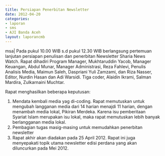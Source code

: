 ```yaml
---	
title: Persiapan Penerbitan Newsletter
date: 2012-04-20
categories:	
- laporan
- sms
- AJI Banda Aceh
layout: laporancmb	
---	
```


msa\| Pada pukul 10.00 WIB s.d pukul 12.30 WIB berlangsung pertemuan lanjutan persiapan penulisan dan penerbitan Newsletter Sharia News Watch. Rapat dihadiri Program Manager, Mukhtaruddin Yacob, Manager Keuangan, Abdul Munar, Manager Administrasi, Reza Fahlevi, Penulis Analisis Media, Maimun Saleh, Daspriani Yuli Zamzami, dan Riza Nasser, Editor, Nurdin Hasan dan Adi Warsidi. Tiga coder, Alaidin Ikrami, Salman Mardira, Zulkarnaini Muchtar. 

Rapat menghasilkan beberapa keputusan:
1. Mendata kembali media yag di-coding. Rapat memutuskan untuk mengubah langganan media dari 14 harian menajdi 11 harian, dengan menambah media lokal, Pikiran Merdeka. Karena isu pemberitaan Syariat Islam merupakan isu lokal, maka rapat memutuskan lebih banyak berlangganan media lokal.
2. Pembagian tugas masig-masing untuk memudahkan penerbitan newsletter
3. Rapat akhir akan diadakan pada 25 April 2012.
Rapat ini juga menyepakati topik utama newsletter edisi perdana yang akan diluncurkan pada Mei 2012.
